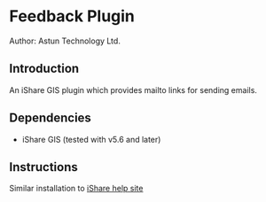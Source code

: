 # Feedback Plugin #

Author: Astun Technology Ltd.

## Introduction ##
An iShare GIS plugin which provides mailto links for sending emails.

## Dependencies ##
* iShare GIS (tested with v5.6 and later)

## Instructions ##
Similar installation to [iShare help site](https://astuntech.atlassian.net/wiki/spaces/ISHAREHELP/pages/160694547/Enable+iShare+GIS+Predefined+Site+Report+Plugin)